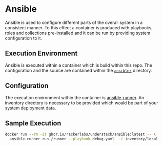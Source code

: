 # Ansible

Ansible is used to configure different parts of the overall system
in a consistent manner. To this effect a container is produced with
playbooks, roles and collections pre-installed and it can be run by
providing system configuration to it.

## Execution Environment

Ansible is executed within a container which is build within this repo.
The configuration and the source are contained within the
[`ansible/`][ansible-src] directory.

## Configuration

The execution environment within the container is [ansible-runner][ansible-runner].
An inventory directory is necessary to be provided which would be part
of your system deployment data.

## Sample Execution

```bash
docker run --rm -it ghcr.io/rackerlabs/understack/ansible:latest -- \
  ansible-runner run /runner --playbook debug.yaml  -i inventory/local --cmdline "--extra-vars '{\"env\":\"dev\"}'"
```

[ansible-src]: <https://github.com/rackerlabs/understack/tree/main/ansible>
[ansible-runner]: <https://ansible.readthedocs.io/projects/runner/en/stable/intro/>

